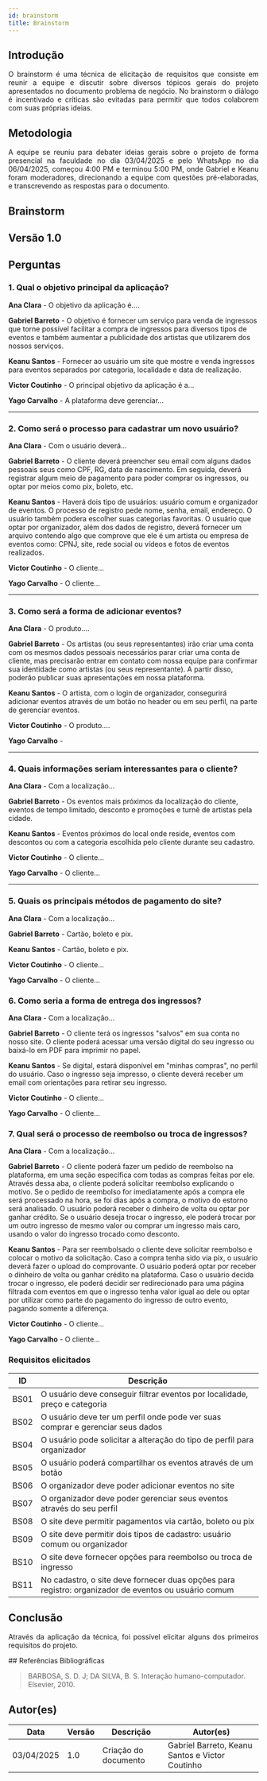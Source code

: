 ```yaml
---
id: brainstorm
title: Brainstorm
---
```

 
## Introdução
<p align = "justify">
O brainstorm é uma técnica de elicitação de requisitos que consiste em reunir a equipe e discutir sobre diversos tópicos gerais do projeto apresentados no documento problema de negócio. No brainstorm o diálogo é incentivado e críticas são evitadas para permitir que todos colaborem com suas próprias ideias.
</p>
 
## Metodologia
<p align = "justify">
A equipe se reuniu para debater ideias gerais sobre o projeto de forma presencial na faculdade no dia 03/04/2025 e pelo WhatsApp no dia 06/04/2025, começou 4:00 PM e terminou 5:00 PM, onde Gabriel e Keanu foram moderadores, direcionando a equipe com questões pré-elaboradas, e transcrevendo as respostas para o documento.
</p>
 
## Brainstorm
 
## Versão 1.0
 
## Perguntas
 
### 1. Qual o objetivo principal da aplicação?
 
<p align = "justify">
<b>Ana Clara</b> - O objetivo da aplicação é....

<b>Gabriel Barreto</b> - O objetivo é fornecer um serviço para venda de ingressos que torne possível facilitar a compra de ingressos para diversos tipos de eventos e também aumentar a publicidade dos artistas que utilizarem dos nossos serviços.
</p>
 
<b>Keanu Santos</b> - Fornecer ao usuário um site que mostre e venda ingressos para eventos separados por categoria, localidade e data de realização.

<b>Victor Coutinho</b> - O principal objetivo da aplicação é a...
 
<b>Yago Carvalho</b> - A plataforma deve gerenciar...
</p>
 
---
 
### 2. Como será o processo para cadastrar um novo usuário?
 
<p align = "justify">
<b>Ana Clara</b> - Com o usuário deverá...

<b>Gabriel Barreto</b> - O cliente deverá preencher seu email com alguns dados pessoais seus como CPF, RG, data de nascimento. Em seguida, deverá registrar algum meio de pagamento para poder comprar os ingressos, ou optar por meios como pix, boleto, etc.
 
<b>Keanu Santos</b> - Haverá dois tipo de usuários: usuário comum e organizador de eventos. O processo de registro pede nome, senha, email, endereço. O usuário também podera escolher suas categorias favoritas. O usuário que optar por organizador, além dos dados de registro, deverá fornecer um arquivo contendo algo que comprove que ele é um artista ou empresa de eventos como: CPNJ, site, rede social ou vídeos e fotos de eventos realizados.

<b>Victor Coutinho</b> - O cliente...
 
<b>Yago Carvalho</b> - O cliente...
 
---
 
### 3. Como será a forma de adicionar eventos?
 
<p align = "justify">
<b>Ana Clara</b> - O produto....

<b>Gabriel Barreto</b> - Os artistas (ou seus representantes) irão criar uma conta com os mesmos dados pessoais necessários parar criar uma conta de cliente, mas precisarão entrar em contato com nossa equipe para confirmar sua identidade como artistas (ou seus representante). A partir disso, poderão publicar suas apresentações em nossa plataforma.
 
<b>Keanu Santos</b> - O artista, com o login de organizador, consegurirá adicionar eventos através de um botão no header ou em seu perfil, na parte de gerenciar eventos.
 
<b>Victor Coutinho</b> - O produto....

<b>Yago Carvalho</b> - 

 
---
 
### 4. Quais informações seriam interessantes para o cliente?
<p align = "justify">
<b>Ana Clara</b> - Com a localização...
 
<b>Gabriel Barreto</b> - Os eventos mais próximos da localização do cliente, eventos de tempo limitado, desconto e promoções e turnê de artistas pela cidade.
 
<b>Keanu Santos</b> - Eventos próximos do local onde reside, eventos com descontos ou com a categoria escolhida pelo cliente durante seu cadastro.

<b>Victor Coutinho</b> - O cliente...

<b>Yago Carvalho</b> - O cliente...
 
---
 
### 5. Quais os principais métodos de pagamento do site?
<p align = "justify">
<b>Ana Clara</b> - Com a localização...
 
<b>Gabriel Barreto</b> - Cartão, boleto e pix.
 
<b>Keanu Santos</b> - Cartão, boleto e pix.

<b>Victor Coutinho</b> - O cliente...

<b>Yago Carvalho</b> - O cliente...
 
### 6. Como seria a forma de entrega dos ingressos?
<p align = "justify">
<b>Ana Clara</b> - Com a localização...
 
<b>Gabriel Barreto</b> - O cliente terá os ingressos "salvos" em sua conta no nosso site. O cliente poderá acessar uma versão digital do seu ingresso ou baixá-lo em PDF para imprimir no papel.
 
<b>Keanu Santos</b> - Se digital, estará disponível em "minhas compras", no perfil do usuário. Caso o ingresso seja impresso, o cliente deverá receber um email com orientações para retirar seu ingresso.

<b>Victor Coutinho</b> - O cliente...

<b>Yago Carvalho</b> - O cliente...

### 7. Qual será o processo de reembolso ou troca de ingressos?
<p align = "justify">
<b>Ana Clara</b> - Com a localização...
 
<b>Gabriel Barreto</b> - O cliente poderá fazer um pedido de reembolso na plataforma, em uma seção específica com todas as compras feitas por ele. Através dessa aba, o cliente poderá solicitar reembolso explicando o motivo. Se o pedido de reembolso for imediatamente após a compra ele será processado na hora, se foi dias após a compra, o motivo do estorno será analisado. O usuário poderá receber o dinheiro de volta ou optar por ganhar crédito. Se o usuário deseja trocar o ingresso, ele poderá trocar por um outro ingresso de mesmo valor ou comprar um ingresso mais caro, usando o valor do ingresso trocado como desconto.
 
<b>Keanu Santos</b> - Para ser reembolsado o cliente deve solicitar reembolso e colocar o motivo da solicitação. Caso a compra tenha sido via pix, o usuário deverá fazer o upload do comprovante. O usuário poderá optar por receber o dinheiro de volta ou ganhar crédito na plataforma. Caso o usuário decida trocar o ingresso, ele poderá decidir ser redirecionado para uma página filtrada com eventos em que o ingresso tenha valor igual ao dele ou optar por utilizar como parte do pagamento do ingresso de outro evento, pagando somente a diferença.

<b>Victor Coutinho</b> - O cliente...

<b>Yago Carvalho</b> - O cliente...
 
### Requisitos elicitados
 
|ID|Descrição|
|----|-------------|
|BS01| O usuário deve conseguir filtrar eventos por localidade, preço e categoria|
|BS02| O usuário deve ter um perfil onde pode ver suas comprar e gerenciar seus dados|
|BS04| O usuário pode solicitar a alteração do tipo de perfil para organizador|
|BS05| O usuário poderá compartilhar os eventos através de um botão|
|BS06| O organizador deve poder adicionar eventos no site|
|BS07| O organizador deve poder gerenciar seus eventos através do seu perfil|
|BS08| O site deve permitir pagamentos via cartão, boleto ou pix|
|BS09| O site deve permitir dois tipos de cadastro: usuário comum ou organizador|
|BS10| O site deve fornecer opções para reembolso ou troca de ingresso|
|BS11| No cadastro, o site deve fornecer duas opções para registro: organizador de eventos ou usuário comum|

 
## Conclusão
<p align = "justify">
Através da aplicação da técnica, foi possível elicitar alguns dos primeiros requisitos do projeto.
</p>
## Referências Bibliográficas
 
> BARBOSA, S. D. J; DA SILVA, B. S. Interação humano-computador. Elsevier, 2010.
 
 
## Autor(es)
| Data | Versão | Descrição | Autor(es) |
| -- | -- | -- | -- |
| 03/04/2025 | 1.0 | Criação do documento | Gabriel Barreto, Keanu Santos e Victor Coutinho |
